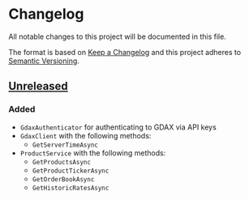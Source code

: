 # Changelog
All notable changes to this project will be documented in this file.

The format is based on [Keep a Changelog](http://keepachangelog.com/) and this project adheres to [Semantic Versioning](http://semver.org/).

## [Unreleased]
### Added
- `GdaxAuthenticator` for authenticating to GDAX via API keys
- `GdaxClient` with the following methods:
  - `GetServerTimeAsync`
- `ProductService` with the following methods:
  - `GetProductsAsync`
  - `GetProductTickerAsync`
  - `GetOrderBookAsync`
  - `GetHistoricRatesAsync`

[Unreleased]: https://github.com/ChristopherHaws/gdax-dotnet/compare/v1.0.0...HEAD
